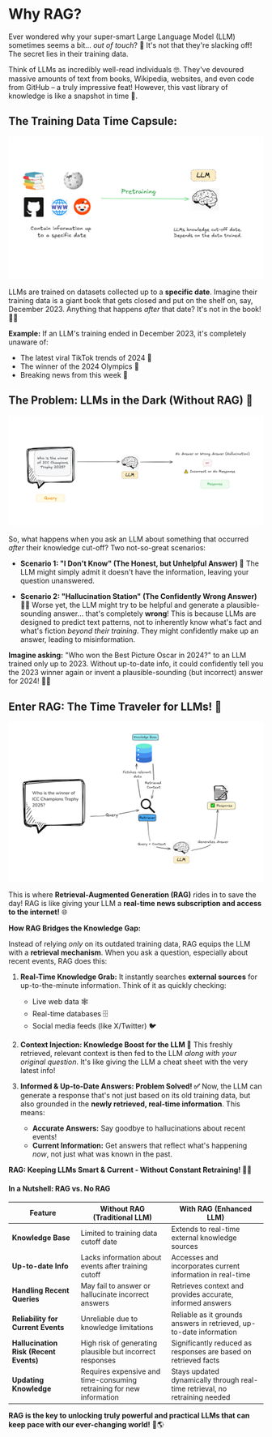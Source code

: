




# Why RAG?

Ever wondered why your super-smart Large Language Model (LLM) sometimes seems a bit… *out of touch*? 🤔  It's not that they're slacking off! The secret lies in their training data.

Think of LLMs as incredibly well-read individuals 🤓. They've devoured massive amounts of text from books, Wikipedia, websites, and even code from GitHub – a truly impressive feat!  However, this vast library of knowledge is like a snapshot in time 📸.


## **The Training Data Time Capsule:**

![image](https://github.com/Charikshith/RAG_techniques/blob/main/Theory/images/why_rag1.PNG)


LLMs are trained on datasets collected up to a **specific date**.  Imagine their training data is a giant book that gets closed and put on the shelf on, say, December 2023.  Anything that happens *after* that date?  It's not in the book! 🙅‍♀️

**Example:** If an LLM's training ended in December 2023, it's completely unaware of:

*  The latest viral TikTok trends of 2024 📱
*  The winner of the 2024 Olympics 🥇
*  Breaking news from this week 📰

## **The Problem: LLMs in the Dark (Without RAG) 🔦**

![image](https://github.com/Charikshith/RAG_techniques/blob/main/Theory/images/why_rag2.PNG)

So, what happens when you ask an LLM about something that occurred *after* their knowledge cut-off?  Two not-so-great scenarios:

* **Scenario 1: "I Don't Know" (The Honest, but Unhelpful Answer) 🤷**  The LLM might simply admit it doesn't have the information, leaving your question unanswered.

* **Scenario 2: "Hallucination Station" (The Confidently Wrong Answer) 😵‍💫**  Worse yet, the LLM might try to be helpful and generate a plausible-sounding answer… that's completely **wrong**! This is because LLMs are designed to predict text patterns, not to inherently know what's fact and what's fiction *beyond their training*. They might confidently make up an answer, leading to misinformation.

**Imagine asking:** "Who won the Best Picture Oscar in 2024?" to an LLM trained only up to 2023.  Without up-to-date info, it could confidently tell you the 2023 winner again or invent a plausible-sounding (but incorrect) answer for 2024! 🤦‍♂️






## **Enter RAG: The Time Traveler for LLMs! 🚀**

![image](https://github.com/Charikshith/RAG_techniques/blob/main/Theory/images/why_rag3.PNG)

This is where **Retrieval-Augmented Generation (RAG)** rides in to save the day!  RAG is like giving your LLM a **real-time news subscription and access to the internet!** 🌐

**How RAG Bridges the Knowledge Gap:**

Instead of relying *only* on its outdated training data, RAG equips the LLM with a **retrieval mechanism**. When you ask a question, especially about recent events, RAG does this:

1. **Real-Time Knowledge Grab:**  It instantly searches **external sources** for up-to-the-minute information. Think of it as quickly checking:
    * Live web data 🕸️
    * Real-time databases 🗄️
    * Social media feeds (like X/Twitter) 🐦

2. **Context Injection: Knowledge Boost for the LLM 💪**  This freshly retrieved, relevant context is then fed to the LLM *along with your original question*.  It's like giving the LLM a cheat sheet with the very latest info!

3. **Informed & Up-to-Date Answers: Problem Solved! ✅** Now, the LLM can generate a response that's not just based on its old training data, but also grounded in the **newly retrieved, real-time information**.  This means:

    * **Accurate Answers:**  Say goodbye to hallucinations about recent events!
    * **Current Information:**  Get answers that reflect what's happening *now*, not just what was known in the past.

**RAG: Keeping LLMs Smart & Current - Without Constant Retraining! 🧠✨**

#### **In a Nutshell: RAG vs. No RAG**

| Feature         | Without RAG (Traditional LLM)                                   | With RAG (Enhanced LLM)                                                  |
|-----------------|--------------------------------------------------------------------|--------------------------------------------------------------------------|
| **Knowledge Base** | Limited to training data cutoff date                               | Extends to real-time external knowledge sources                             |
| **Up-to-date Info**| Lacks information about events after training cutoff                 | Accesses and incorporates current information in real-time                 |
| **Handling Recent Queries** | May fail to answer or hallucinate incorrect answers                       | Retrieves context and provides accurate, informed answers                |
| **Reliability for Current Events** | Unreliable due to knowledge limitations                               | Reliable as it grounds answers in retrieved, up-to-date information     |
| **Hallucination Risk (Recent Events)** | High risk of generating plausible but incorrect responses           | Significantly reduced as responses are based on retrieved facts      |
| **Updating Knowledge** | Requires expensive and time-consuming retraining for new information | Stays updated dynamically through real-time retrieval, no retraining needed |

**RAG is the key to unlocking truly powerful and practical LLMs that can keep pace with our ever-changing world!** 🚀🌎


